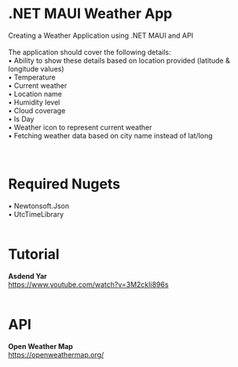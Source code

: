# .NET MAUI Weather App

Creating a Weather Application using .NET MAUI and API
<br><br>
The application should cover the following details:
<br>
• Ability to show these details based on location provided (latitude & longitude values)<br>
• Temperature<br>
• Current weather<br>
• Location name<br>
• Humidity level<br>
• Cloud coverage<br>
• Is Day<br>
• Weather icon to represent current weather<br>
• Fetching weather data based on city name instead of lat/long <br>
<br><br>

# Required Nugets
• Newtonsoft.Json<br>
• UtcTimeLibrary
<br><br>

# Tutorial
<strong>Asdend Yar</strong><br>
https://www.youtube.com/watch?v=3M2ckIi896s
<br><br>

# API
<strong>Open Weather Map</strong><br>
https://openweathermap.org/
